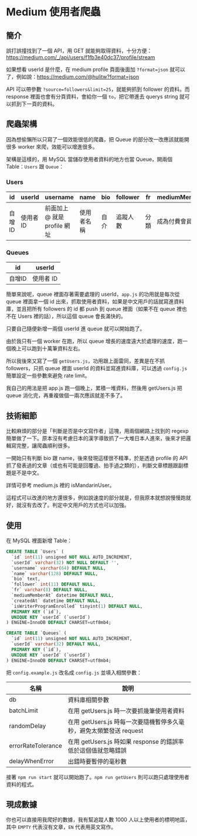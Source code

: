 # Medium 使用者爬蟲

## 簡介

誤打誤撞找到了一個 API，用 GET 就能夠取得資料，十分方便：https://medium.com/_/api/users/f1fb3e40dc37/profile/stream

如果想看 userId 是什麼，在 medium profile 頁面後面加 `?format=json` 就可以了，例如說：https://medium.com/@hulitw?format=json

API 可以帶參數 `?source=followers&limit=25`，就能夠抓到 follower 的資料。而 response 裡面也會有分頁資料，會給你一個 `to`，把它帶進去 querys string 就可以抓到下一頁的資料。

## 爬蟲架構

因為想偷懶所以只寫了一個效能很低的爬蟲，把 Queue 的部分改一改應該就能開很多 worker 來爬，效能可以增進很多。

架構是這樣的，用 MySQL 當儲存使用者資料的地方也當 Queue，開兩個 Table：`Users` 跟 `Queue`：

### Users

| id     | userId    | username                      | name       | bio  | follower | fr   | mediumMemberAt     | createdAt      | isWriterProgramEnrolled |
|--------|-----------|-------------------------------|------------|------|----------|------|--------------------|----------------|-------------------------|
| 自增ID | 使用者 ID | 前面加上 @ 就是 profile 網址  | 使用者名稱 | 自介 | 追蹤人數 | 分類 | 成為付費會員的時間 | 加入會員的時間 |                         |

### Queues

| id     | userId    |
|--------|-----------|
| 自增ID | 使用者 ID |

簡單來說呢，queue 裡面存著需要處理的 userId，`app.js` 的功用就是每次從 queue 裡面拿一個 id 出來，抓取使用者資料，如果是中文用戶的話就寫進資料庫，並且把所有 followers 的 id 都 push 到 queue 裡面（如果不在 queue 裡也不在 Users 裡的話），所以這個 queue 會長滿快的。

只要自己隨便新增一兩個 userId 進 queue 就可以開始跑了。

由於我只有一個 worker 在跑，所以 queue 增長的速度遠大於處理的速度，跑一個晚上可以跑到十萬筆資料左右。

所以我後來又寫了一個 `getUsers.js`，功用跟上面雷同，差異是在不抓 followers，只抓 queue 裡面 userId 的資料並寫進資料庫，可以透過 `config.js` 簡單設定一些參數來避免 rate limit。

我自己的用法是把 app.js 跑一個晚上，累積一堆資料，然後用 getUsers.js 把 queue 消化完，再重複做個一兩次應該就差不多了。

## 技術細節

比較麻煩的部分是「判斷是否是中文寫作者」這塊，用兩個網路上找到的 regexp 簡單做了一下。原本沒有考慮日本的漢字導致抓了一大堆日本人進來，後來才把邏輯寫完整，讓爬蟲順利很多。

一開始只有判斷 bio 跟 name，後來發現這樣很不精準，於是透過 profile 的 API 抓了發表過的文章（或也有可能是回覆過、拍手過之類的），判斷文章標題跟副標題是不是中文。

詳情可參考 medium.js 裡的 isMandarinUser。

這程式可以改進的地方還很多，例如說速度的部分就是，但我原本就想說慢慢跑就好，就沒有去改了。判定中文用戶的方式也可以加強。

## 使用

在 MySQL 裡面新增 Table：

``` sql
CREATE TABLE `Users` (
  `id` int(11) unsigned NOT NULL AUTO_INCREMENT,
  `userId` varchar(32) NOT NULL DEFAULT '',
  `username` varchar(64) DEFAULT NULL,
  `name` varchar(128) DEFAULT NULL,
  `bio` text,
  `follower` int(11) DEFAULT NULL,
  `fr` varchar(8) DEFAULT NULL,
  `mediumMemberAt` datetime DEFAULT NULL,
  `createdAt` datetime DEFAULT NULL,
  `isWriterProgramEnrolled` tinyint(1) DEFAULT NULL,
  PRIMARY KEY (`id`),
  UNIQUE KEY `userId` (`userId`)
) ENGINE=InnoDB DEFAULT CHARSET=utf8mb4;

CREATE TABLE `Queues` (
  `id` int(11) unsigned NOT NULL AUTO_INCREMENT,
  `userId` varchar(32) DEFAULT NULL,
  PRIMARY KEY (`id`),
  UNIQUE KEY `userId` (`userId`)
) ENGINE=InnoDB DEFAULT CHARSET=utf8mb4;
```

把 `config.example.js` 改名成 `config.js` 並填入相關參數：


| 名稱                 | 說明                                                     |
|--------------------|---------------------------------------------------------------------|
| db                 | 資料庫相關參數                                                      |
| batchLimit         | 在用 getUsers.js 時一次要抓幾筆使用者資料                           |
| randomDelay        | 在用 getUsers.js 時每一次要隨機暫停多久毫秒，避免太頻繁發送 request |
| errorRateTolerance | 在用 getUsers.js 時如果 response 的錯誤率低於這個值就忽略錯誤       |
| delayWhenError     | 出錯時要暫停的毫秒數                                                |


接著 `npm run start` 就可以開始跑了。`npm run getUsers` 則可以跑只處理使用者資料的程式。

## 現成數據

你也可以直接用我爬好的數據，我有幫追蹤人數 1000 人以上使用者的標明地區，其中 `EMPTY` 代表沒有文章，`EN` 代表用英文寫作。




